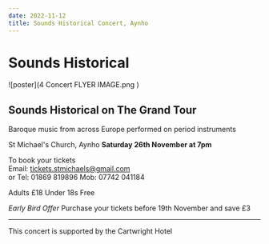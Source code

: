 ```yaml
---
date: 2022-11-12
title: Sounds Historical Concert, Aynho
---
```


# Sounds Historical

     
![poster](4 Concert FLYER IMAGE.png )



## Sounds Historical on The Grand Tour 

Baroque music from across Europe performed on period instruments

St Michael's Church, Aynho **Saturday 26th November at 7pm**

To book your tickets  
Email: [tickets.stmichaels@gmail.com](mailto:tickets.stmichaels@gmail.com)  
or Tel: 01869 819896 Mob: 07742 041184

Adults £18 Under 18s Free

*Early Bird Offer* Purchase your tickets before 19th November and save £3


----

This concert is supported by the Cartwright Hotel
